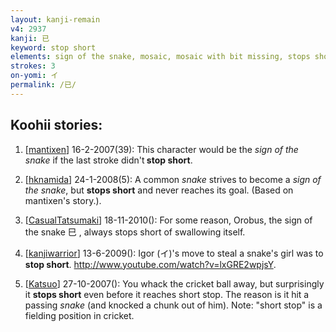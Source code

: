 ```yaml
---
layout: kanji-remain
v4: 2937
kanji: 已
keyword: stop short
elements: sign of the snake, mosaic, mosaic with bit missing, stops short
strokes: 3
on-yomi: イ
permalink: /已/
---
```


## Koohii stories: 

1) [<a href="http://kanji.koohii.com/profile/mantixen">mantixen</a>] 16-2-2007(39): This character would be the <em>sign of the snake</em> if the last stroke didn&#039;t<strong> stop short</strong>.

2) [<a href="http://kanji.koohii.com/profile/hknamida">hknamida</a>] 24-1-2008(5): A common <em>snake</em> strives to become a <em>sign of the snake</em>, but <strong>stops short</strong> and never reaches its goal. (Based on mantixen&#039;s story.).

3) [<a href="http://kanji.koohii.com/profile/CasualTatsumaki">CasualTatsumaki</a>] 18-11-2010(): For some reason, Orobus, the sign of the snake 巳 , always stops short of swallowing itself.

4) [<a href="http://kanji.koohii.com/profile/kanjiwarrior">kanjiwarrior</a>] 13-6-2009(): Igor (イ)&#039;s move to steal a snake&#039;s girl was to<strong> stop short</strong>. <a href="http://www.youtube.com/watch?v=lxGRE2wpjsY">http://www.youtube.com/watch?v=lxGRE2wpjsY</a>.

5) [<a href="http://kanji.koohii.com/profile/Katsuo">Katsuo</a>] 27-10-2007(): You whack the cricket ball away, but surprisingly it <strong>stops short</strong> even before it reaches short stop. The reason is it hit a passing <em>snake</em> (and knocked a chunk out of him). Note: &quot;short stop&quot; is a fielding position in cricket.

